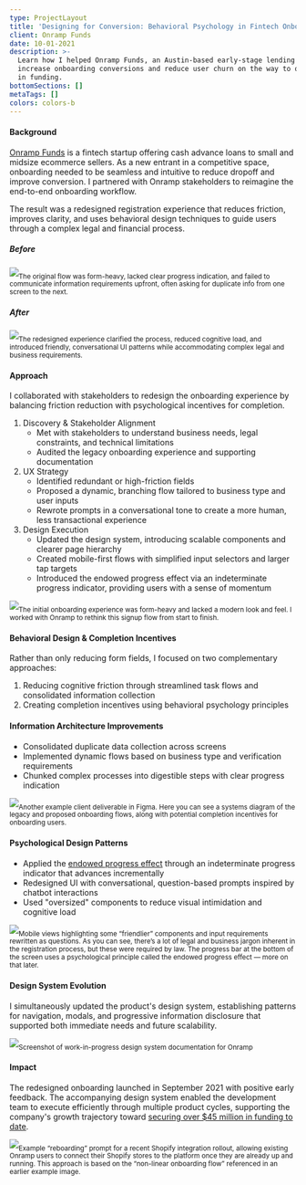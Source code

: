 ```yaml
---
type: ProjectLayout
title: 'Designing for Conversion: Behavioral Psychology in Fintech Onboarding'
client: Onramp Funds
date: 10-01-2021
description: >-
  Learn how I helped Onramp Funds, an Austin-based early-stage lending startup,
  increase onboarding conversions and reduce user churn on the way to over $45M
  in funding.
bottomSections: []
metaTags: []
colors: colors-b
---
```

#### Background

[Onramp Funds](https://www.onrampfunds.com) is a fintech startup offering cash advance loans to small and midsize ecommerce sellers. As a new entrant in a competitive space, onboarding needed to be seamless and intuitive to reduce dropoff and improve conversion. I partnered with Onramp stakeholders to reimagine the end-to-end onboarding workflow.

The result was a redesigned registration experience that reduces friction, improves clarity, and uses behavioral design techniques to guide users through a complex legal and financial process.

##### Before

![](/images/onramp-onboarding-before.png)<sub>The original flow was form-heavy, lacked clear progress indication, and failed to communicate information requirements upfront, often asking for duplicate info from one screen to the next.</sub>

##### After

![](/images/onramp-onboarding-flow-after.gif)<sub>The redesigned experience clarified the process, reduced cognitive load, and introduced friendly, conversational UI patterns while accommodating complex legal and business requirements.</sub>

#### Approach

I collaborated with stakeholders to redesign the onboarding experience by balancing friction reduction with psychological incentives for completion.

1. Discovery & Stakeholder Alignment
    * Met with stakeholders to understand business needs, legal constraints, and technical limitations
    * Audited the legacy onboarding experience and supporting documentation
2. UX Strategy
    * Identified redundant or high-friction fields
    * Proposed a dynamic, branching flow tailored to business type and user inputs
    * Rewrote prompts in a conversational tone to create a more human, less transactional experience
3. Design Execution
    * Updated the design system, introducing scalable components and clearer page hierarchy
    * Created mobile-first flows with simplified input selectors and larger tap targets
    * Introduced the endowed progress effect via an indeterminate progress indicator, providing users with a sense of momentum

![](/images/onramp-onboarding-figma.png)<sub>The initial onboarding experience was form-heavy and lacked a modern look and feel. I worked with Onramp to rethink this signup flow from start to finish.</sub>

#### Behavioral Design & Completion Incentives

Rather than only reducing form fields, I focused on two complementary approaches:
1. Reducing cognitive friction through streamlined task flows and consolidated information collection
2. Creating completion incentives using behavioral psychology principles

#### Information Architecture Improvements

* Consolidated duplicate data collection across screens
* Implemented dynamic flows based on business type and verification requirements
* Chunked complex processes into digestible steps with clear progress indication

![](/images/onramp-deliverable-figma.png)<sub>Another example client deliverable in Figma. Here you can see a systems diagram of the legacy and proposed onboarding flows, along with potential completion incentives for onboarding users.</sub>

#### Psychological Design Patterns

* Applied the [endowed progress effect](https://www.jstor.org/stable/10.1086/500480) through an indeterminate progress indicator that advances incrementally
* Redesigned UI with conversational, question-based prompts inspired by chatbot interactions
* Used "oversized" components to reduce visual intimidation and cognitive load

![](/images/onramp-mobile\(1\).png)<sub>Mobile views highlighting some “friendlier” components and input requirements rewritten as questions. As you can see, there’s a lot of legal and business jargon inherent in the registration process, but these were required by law. The progress bar at the bottom of the screen uses a psychological principle called the endowed progress effect — more on that later.</sub>

#### Design System Evolution

I simultaneously updated the product's design system, establishing patterns for navigation, modals, and progressive information disclosure that supported both immediate needs and future scalability.

![](/images/onramp-figma-design-system.png)<sub>Screenshot of work-in-progress design system documentation for Onramp</sub>

#### Impact

The redesigned onboarding launched in September 2021 with positive early feedback. The accompanying design system enabled the development team to execute efficiently through multiple product cycles, supporting the company's growth trajectory toward [securing over $45 million in funding to date](https://www.crunchbase.com/organization/onramp-funds).

![](/images/onramp-shopify-integration-reboarding.png)<sub>Example “reboarding” prompt for a recent Shopify integration rollout, allowing existing Onramp users to connect their Shopify stores to the platform once they are already up and running. This approach is based on the “non-linear onboarding flow” referenced in an earlier example image.</sub>
